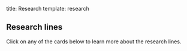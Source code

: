 title: Research
template: research

## Research lines
Click on any of the cards below to learn more about the research lines.